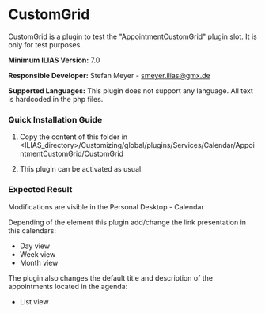 # CustomGrid

CustomGrid is a plugin to test the "AppointmentCustomGrid" plugin slot. It is only for test purposes.

**Minimum ILIAS Version:**
7.0

**Responsible Developer:**
Stefan Meyer - smeyer.ilias@gmx.de

**Supported Languages:**
This plugin does not support any language. All text is hardcoded in the php files. 

### Quick Installation Guide
1. Copy the content of this folder in <ILIAS_directory>/Customizing/global/plugins/Services/Calendar/AppointmentCustomGrid/CustomGrid

2. This plugin can be activated as usual.


### Expected Result

Modifications are visible in the Personal Desktop - Calendar

Depending of the element this plugin add/change the link presentation in this calendars:
 - Day view
 - Week view
 - Month view
 
The plugin also changes the default title and description of the appointments located in the agenda: 
  - List view
